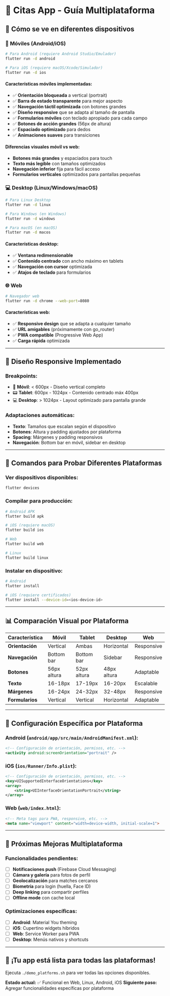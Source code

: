# 📱 Citas App - Guía Multiplataforma

## 🎯 **Cómo se ve en diferentes dispositivos**

### 📱 **Móviles (Android/iOS)**
```bash
# Para Android (requiere Android Studio/Emulador)
flutter run -d android

# Para iOS (requiere macOS/Xcode/Simulador)  
flutter run -d ios
```

#### **Características móviles implementadas:**
- ✅ **Orientación bloqueada** a vertical (portrait)
- ✅ **Barra de estado transparente** para mejor aspecto
- ✅ **Navegación táctil optimizada** con botones grandes
- ✅ **Diseño responsive** que se adapta al tamaño de pantalla
- ✅ **Formularios móviles** con teclado apropiado para cada campo
- ✅ **Botones de acción grandes** (56px de altura)
- ✅ **Espaciado optimizado** para dedos
- ✅ **Animaciones suaves** para transiciones

#### **Diferencias visuales móvil vs web:**
- **Botones más grandes** y espaciados para touch
- **Texto más legible** con tamaños optimizados
- **Navegación inferior** fija para fácil acceso
- **Formularios verticales** optimizados para pantallas pequeñas

### 💻 **Desktop (Linux/Windows/macOS)**
```bash
# Para Linux Desktop
flutter run -d linux

# Para Windows (en Windows)
flutter run -d windows

# Para macOS (en macOS)
flutter run -d macos
```

#### **Características desktop:**
- ✅ **Ventana redimensionable** 
- ✅ **Contenido centrado** con ancho máximo en tablets
- ✅ **Navegación con cursor** optimizada
- ✅ **Atajos de teclado** para formularios

### 🌐 **Web**
```bash
# Navegador web
flutter run -d chrome --web-port=8080
```

#### **Características web:**
- ✅ **Responsive design** que se adapta a cualquier tamaño
- ✅ **URL amigables** (próximamente con go_router)
- ✅ **PWA compatible** (Progressive Web App)
- ✅ **Carga rápida** optimizada

---

## 🎨 **Diseño Responsive Implementado**

### **Breakpoints:**
- 📱 **Móvil**: < 600px - Diseño vertical completo
- 📟 **Tablet**: 600px - 1024px - Contenido centrado máx 400px
- 💻 **Desktop**: > 1024px - Layout optimizado para pantalla grande

### **Adaptaciones automáticas:**
- **Texto**: Tamaños que escalan según el dispositivo
- **Botones**: Altura y padding ajustados por plataforma
- **Spacing**: Márgenes y padding responsivos
- **Navegación**: Bottom bar en móvil, sidebar en desktop

---

## 🚀 **Comandos para Probar Diferentes Plataformas**

### **Ver dispositivos disponibles:**
```bash
flutter devices
```

### **Compilar para producción:**
```bash
# Android APK
flutter build apk

# iOS (requiere macOS)
flutter build ios

# Web
flutter build web

# Linux
flutter build linux
```

### **Instalar en dispositivo:**
```bash
# Android
flutter install

# iOS (requiere certificados)
flutter install --device-id=<ios-device-id>
```

---

## 📊 **Comparación Visual por Plataforma**

| Característica | Móvil | Tablet | Desktop | Web |
|---------------|-------|--------|---------|-----|
| **Orientación** | Vertical | Ambas | Horizontal | Responsive |
| **Navegación** | Bottom bar | Bottom bar | Sidebar | Responsive |
| **Botones** | 56px altura | 52px altura | 48px altura | Adaptable |
| **Texto** | 16-18px | 17-19px | 16-20px | Escalable |
| **Márgenes** | 16-24px | 24-32px | 32-48px | Responsive |
| **Formularios** | Vertical | Vertical | Horizontal | Adaptable |

---

## 🔧 **Configuración Específica por Plataforma**

### **Android (`android/app/src/main/AndroidManifest.xml`):**
```xml
<!-- Configuración de orientación, permisos, etc. -->
<activity android:screenOrientation="portrait" />
```

### **iOS (`ios/Runner/Info.plist`):**
```xml
<!-- Configuración de orientación, permisos, etc. -->
<key>UISupportedInterfaceOrientations</key>
<array>
    <string>UIInterfaceOrientationPortrait</string>
</array>
```

### **Web (`web/index.html`):**
```html
<!-- Meta tags para PWA, responsive, etc. -->
<meta name="viewport" content="width=device-width, initial-scale=1">
```

---

## 🎯 **Próximas Mejoras Multiplataforma**

### **Funcionalidades pendientes:**
- [ ] **Notificaciones push** (Firebase Cloud Messaging)
- [ ] **Cámara y galería** para fotos de perfil
- [ ] **Geolocalización** para matches cercanos
- [ ] **Biometría** para login (huella, Face ID)
- [ ] **Deep linking** para compartir perfiles
- [ ] **Offline mode** con cache local

### **Optimizaciones específicas:**
- [ ] **Android**: Material You theming
- [ ] **iOS**: Cupertino widgets híbridos
- [ ] **Web**: Service Worker para PWA
- [ ] **Desktop**: Menús nativos y shortcuts

---

## 🎉 **¡Tu app está lista para todas las plataformas!**

Ejecuta `./demo_platforms.sh` para ver todas las opciones disponibles.

**Estado actual:** ✅ Funcional en Web, Linux, Android, iOS
**Siguiente paso:** Agregar funcionalidades específicas por plataforma
